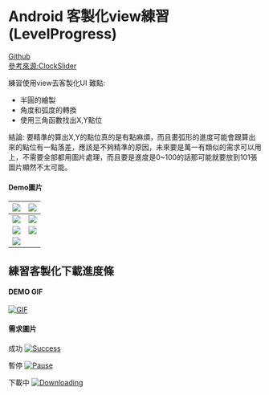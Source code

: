 # Android 客製化view練習(LevelProgress)

[Github](https://github.com/CiaShangLin/LevelProgress/tree/master)<br>
[參考來源:ClockSlider](https://github.com/a1573595/ClockSlider)

練習使用view去客製化UI
難點:
* 半圓的繪製
* 角度和弧度的轉換
* 使用三角函數找出X,Y點位

結論:
    要精準的算出X,Y的點位真的是有點麻煩，而且畫弧形的進度可能會跟算出來的點位有一點落差，應該是不夠精準的原因，未來要是萬一有類似的需求可以用上，不需要全部都用圖片處理，而且要是進度是0~100的話那可能就要放到101張圖片顯然不太可能。

#### Demo圖片
| ![](https://github.com/CiaShangLin/LevelProgress/blob/master/image/LV0.png) | ![](https://github.com/CiaShangLin/LevelProgress/blob/master/image/LV1.png) | 
| -------- | -------- |
| ![](https://github.com/CiaShangLin/LevelProgress/blob/master/image/LV3.png)    | ![](https://github.com/CiaShangLin/LevelProgress/blob/master/image/LV5.png)    |
| ![](https://github.com/CiaShangLin/LevelProgress/blob/master/image/LV7.png)| ![](https://github.com/CiaShangLin/LevelProgress/blob/master/image/LV9.png)|
| ![](https://github.com/CiaShangLin/LevelProgress/blob/master/image/LV10.png) | |

## 練習客製化下載進度條
#### DEMO GIF
[![GIF](https://github.com/CiaShangLin/LevelProgress/blob/master/image/download_progress.gif "GIF")](https://github.com/CiaShangLin/LevelProgress/blob/master/image/download_progress.gif "GIF")

#### 需求圖片
成功
[![Success](https://github.com/CiaShangLin/LevelProgress/blob/master/image/success.PNG "Success")](https://github.com/CiaShangLin/LevelProgress/blob/master/image/success.PNG "Success")

暫停
[![Pause](https://github.com/CiaShangLin/LevelProgress/blob/master/image/pause.PNG "Pause")](https://github.com/CiaShangLin/LevelProgress/blob/master/image/pause.PNG "Pause")

下載中
[![Downloading](https://github.com/CiaShangLin/LevelProgress/blob/master/image/downloading.PNG "Downloading")](https://github.com/CiaShangLin/LevelProgress/blob/master/image/downloading.PNG "Downloading")